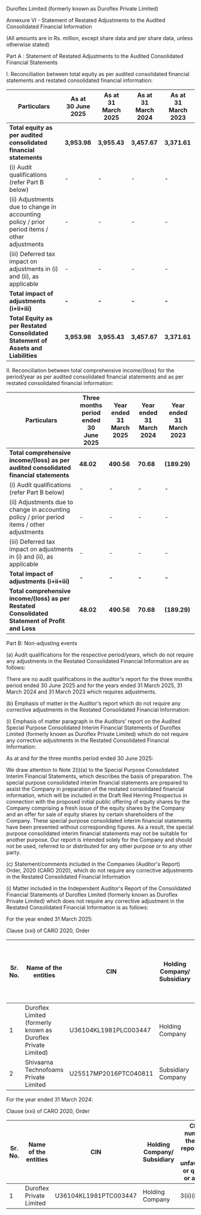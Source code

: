 Duroflex Limited (formerly known as Duroflex Private Limited)

Annexure VI - Statement of Restated Adjustments to the Audited Consolidated Financial Information

(All amounts are in Rs. million, except share data and per share data, unless otherwise stated)

Part A : Statement of Restated Adjustments to the Audited Consolidated Financial Statements

I. Reconciliation between total equity as per audited consolidated financial statements and restated consolidated financial information:

<table><thead><tr><th>Particulars</th><th>As at<br/>30 June 2025</th><th>As at<br/>31 March 2025</th><th>As at<br/>31 March 2024</th><th>As at<br/>31 March 2023</th></tr></thead><tbody><tr><td><strong>Total equity as per audited consolidated financial statements</strong></td><td><strong>3,953.98</strong></td><td><strong>3,955.43</strong></td><td><strong>3,457.67</strong></td><td><strong>3,371.61</strong></td></tr><tr><td>(i) Audit qualifications (refer Part B below)</td><td>-</td><td>-</td><td>-</td><td>-</td></tr><tr><td>(ii) Adjustments due to change in accounting policy / prior period items / other adjustments</td><td>-</td><td>-</td><td>-</td><td>-</td></tr><tr><td>(iii) Deferred tax impact on adjustments in (i) and (ii), as applicable</td><td>-</td><td>-</td><td>-</td><td>-</td></tr><tr><td><strong>Total impact of adjustments (i+ii+iii)</strong></td><td><strong>-</strong></td><td><strong>-</strong></td><td><strong>-</strong></td><td><strong>-</strong></td></tr><tr><td><strong>Total Equity as per Restated Consolidated Statement of Assets and Liabilities</strong></td><td><strong>3,953.98</strong></td><td><strong>3,955.43</strong></td><td><strong>3,457.67</strong></td><td><strong>3,371.61</strong></td></tr></tbody></table>

II. Reconciliation between total comprehensive income/(loss) for the period/year as per audited consolidated financial statements and as per restated consolidated financial information:

<table><thead><tr><th>Particulars</th><th>Three months<br/>period ended<br/>30 June 2025</th><th>Year ended<br/>31 March 2025</th><th>Year ended<br/>31 March 2024</th><th>Year ended<br/>31 March 2023</th></tr></thead><tbody><tr><td><strong>Total comprehensive income/(loss) as per audited consolidated financial statements</strong></td><td><strong>48.02</strong></td><td><strong>490.56</strong></td><td><strong>70.68</strong></td><td><strong>(189.29)</strong></td></tr><tr><td>(i) Audit qualifications (refer Part B below)</td><td>-</td><td>-</td><td>-</td><td>-</td></tr><tr><td>(ii) Adjustments due to change in accounting policy / prior period items / other adjustments</td><td>-</td><td>-</td><td>-</td><td>-</td></tr><tr><td>(iii) Deferred tax impact on adjustments in (i) and (ii), as applicable</td><td>-</td><td>-</td><td>-</td><td>-</td></tr><tr><td><strong>Total impact of adjustments (i+ii+iii)</strong></td><td><strong>-</strong></td><td><strong>-</strong></td><td><strong>-</strong></td><td><strong>-</strong></td></tr><tr><td><strong>Total comprehensive income/(loss) as per Restated Consolidated Statement of Profit and Loss</strong></td><td><strong>48.02</strong></td><td><strong>490.56</strong></td><td><strong>70.68</strong></td><td><strong>(189.29)</strong></td></tr></tbody></table>

Part B: Non-adjusting events

(a) Audit qualifications for the respective period/years, which do not require any adjustments in the Restated Consolidated Financial Information are as follows:

There are no audit qualifications in the auditor's report for the three months period ended 30 June 2025 and for the years ended 31 March 2025, 31 March 2024 and 31 March 2023 which requires adjustments.

(b) Emphasis of matter in the Auditor's report which do not require any corrective adjustments in the Restated Consolidated Financial Information:

(i) Emphasis of matter paragraph in the Auditors' report on the Audited Special Purpose Consolidated Interim Financial Statements of Duroflex Limited (formerly known as Duroflex Private Limited) which do not require any corrective adjustments in the Restated Consolidated Financial Information:

As at and for the three months period ended 30 June 2025:

We draw attention to Note 2(i)(a) to the Special Purpose Consolidated Interim Financial Statements, which describes the basis of preparation. The special purpose consolidated interim financial statements are prepared to assist the Company in preparation of the restated consolidated financial information, which will be included in the Draft Red Herring Prospectus in connection with the proposed initial public offering of equity shares by the Company comprising a fresh issue of the equity shares by the Company and an offer for sale of equity shares by certain shareholders of the Company. These special purpose consolidated interim financial statements have been presented without corresponding figures. As a result, the special purpose consolidated interim financial statements may not be suitable for another purpose. Our report is intended solely for the Company and should not be used, referred to or distributed for any other purpose or to any other party.

(c) Statement/comments included in the Companies (Auditor's Report) Order, 2020 (CARO 2020), which do not require any corrective adjustments in the Restated Consolidated Financial Information

(i) Matter included in the Independent Auditor's Report of the Consolidated Financial Statements of Duroflex Limited (formerly known as Duroflex Private Limited) which does not require any corrective adjustment in the Restated Consolidated Financial Information is as follows:

For the year ended 31 March 2025:

Clause (xxi) of CARO 2020, Order

<table><thead><tr><th>Sr. No.</th><th>Name of the entities</th><th>CIN</th><th>Holding Company/ Subsidiary</th><th>Clause number of the CARO report which is unfavourable or qualified or adverse</th></tr></thead><tbody><tr><td>1</td><td>Duroflex Limited (formerly known as Duroflex Private Limited)</td><td>U36104KL1981PLC003447</td><td>Holding Company</td><td>3(ii)(b), 3(vii)(a) and 3(xi)(a)</td></tr><tr><td>2</td><td>Shivaarna Technofoams Private Limited</td><td>U25517MP2016PTC040811</td><td>Subsidiary Company</td><td>3(ii)(b)</td></tr></tbody></table>

For the year ended 31 March 2024:

Clause (xxi) of CARO 2020, Order

<table><thead><tr><th>Sr. No.</th><th>Name of the entities</th><th>CIN</th><th>Holding Company/ Subsidiary</th><th>Clause number of the CARO report which is unfavourable or qualified or adverse</th></tr></thead><tbody><tr><td>1</td><td>Duroflex Private Limited</td><td>U36104KL1981PTC003447</td><td>Holding Company</td><td>3(ii)(b)</td></tr></tbody></table>